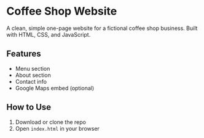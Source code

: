 # Coffee Shop Website

A clean, simple one-page website for a fictional coffee shop business. Built with HTML, CSS, and JavaScript.

## Features
- Menu section
- About section
- Contact info
- Google Maps embed (optional)

## How to Use
1. Download or clone the repo
2. Open `index.html` in your browser
